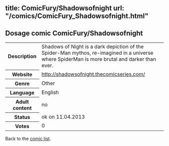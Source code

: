 title: ComicFury/Shadowsofnight
url: "/comics/ComicFury_Shadowsofnight.html"
---
Dosage comic ComicFury/Shadowsofnight
-----------------------------------------

<table class="comicinfo">
<tr>
<th>Description</th><td>Shadows of Night is a dark depiction of the Spider-Man mythos, re-imagined in a universe where SpiderMan is more brutal and darker than ever.</td>
</tr>
<tr>
<th>Website</th><td><a href="http://shadowsofnight.thecomicseries.com/">http://shadowsofnight.thecomicseries.com/</a></td>
</tr>
<tr>
<th>Genre</th><td>Other</td>
</tr>
<tr>
<th>Language</th><td>English</td>
</tr>
<tr>
<th>Adult content</th><td>no</td>
</tr>
<tr>
<th>Status</th><td>ok on 11.04.2013</td>
</tr>
<tr>
<th>Votes</th><td>0</div></td>
</tr>
</table>

Back to the [comic list](../comic-index.html).

